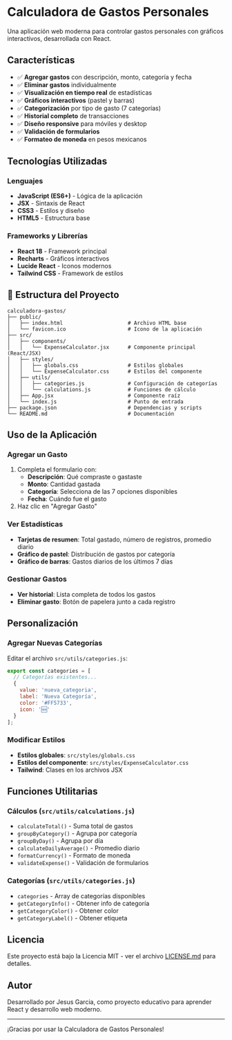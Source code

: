 # Calculadora de Gastos Personales

Una aplicación web moderna para controlar gastos personales con gráficos interactivos, desarrollada con React.

## Características

- ✅ **Agregar gastos** con descripción, monto, categoría y fecha
- ✅ **Eliminar gastos** individualmente
- ✅ **Visualización en tiempo real** de estadísticas
- ✅ **Gráficos interactivos** (pastel y barras)
- ✅ **Categorización** por tipo de gasto (7 categorías)
- ✅ **Historial completo** de transacciones
- ✅ **Diseño responsive** para móviles y desktop
- ✅ **Validación de formularios**
- ✅ **Formateo de moneda** en pesos mexicanos

## Tecnologías Utilizadas

### Lenguajes
- **JavaScript (ES6+)** - Lógica de la aplicación
- **JSX** - Sintaxis de React
- **CSS3** - Estilos y diseño
- **HTML5** - Estructura base

### Frameworks y Librerías
- **React 18** - Framework principal
- **Recharts** - Gráficos interactivos
- **Lucide React** - Iconos modernos
- **Tailwind CSS** - Framework de estilos

## 📁 Estructura del Proyecto

```
calculadora-gastos/
├── public/
│   ├── index.html                     # Archivo HTML base
│   └── favicon.ico                    # Icono de la aplicación
├── src/
│   ├── components/
│   │   └── ExpenseCalculator.jsx      # Componente principal (React/JSX)
│   ├── styles/
│   │   ├── globals.css                # Estilos globales
│   │   └── ExpenseCalculator.css      # Estilos del componente
│   ├── utils/
│   │   ├── categories.js              # Configuración de categorías
│   │   └── calculations.js            # Funciones de cálculo
│   ├── App.jsx                        # Componente raíz
│   └── index.js                       # Punto de entrada
├── package.json                       # Dependencias y scripts
└── README.md                          # Documentación
```

## Uso de la Aplicación

### Agregar un Gasto
1. Completa el formulario con:
   - **Descripción**: Qué compraste o gastaste
   - **Monto**: Cantidad gastada
   - **Categoría**: Selecciona de las 7 opciones disponibles
   - **Fecha**: Cuándo fue el gasto
2. Haz clic en "Agregar Gasto"

### Ver Estadísticas
- **Tarjetas de resumen**: Total gastado, número de registros, promedio diario
- **Gráfico de pastel**: Distribución de gastos por categoría
- **Gráfico de barras**: Gastos diarios de los últimos 7 días

### Gestionar Gastos
- **Ver historial**: Lista completa de todos los gastos
- **Eliminar gasto**: Botón de papelera junto a cada registro

## Personalización

### Agregar Nuevas Categorías
Editar el archivo `src/utils/categories.js`:

```javascript
export const categories = [
  // Categorías existentes...
  { 
    value: 'nueva_categoria', 
    label: 'Nueva Categoría', 
    color: '#FF5733',
    icon: '🆕' 
  }
];
```

### Modificar Estilos
- **Estilos globales**: `src/styles/globals.css`
- **Estilos del componente**: `src/styles/ExpenseCalculator.css`
- **Tailwind**: Clases en los archivos JSX

## Funciones Utilitarias

### Cálculos (`src/utils/calculations.js`)
- `calculateTotal()` - Suma total de gastos
- `groupByCategory()` - Agrupa por categoría
- `groupByDay()` - Agrupa por día
- `calculateDailyAverage()` - Promedio diario
- `formatCurrency()` - Formato de moneda
- `validateExpense()` - Validación de formularios

### Categorías (`src/utils/categories.js`)
- `categories` - Array de categorías disponibles
- `getCategoryInfo()` - Obtener info de categoría
- `getCategoryColor()` - Obtener color
- `getCategoryLabel()` - Obtener etiqueta

## Licencia

Este proyecto está bajo la Licencia MIT - ver el archivo [LICENSE.md](LICENSE.md) para detalles.

## Autor

Desarrollado por Jesus Garcia, como proyecto educativo para aprender React y desarrollo web moderno.

---

¡Gracias por usar la Calculadora de Gastos Personales!
